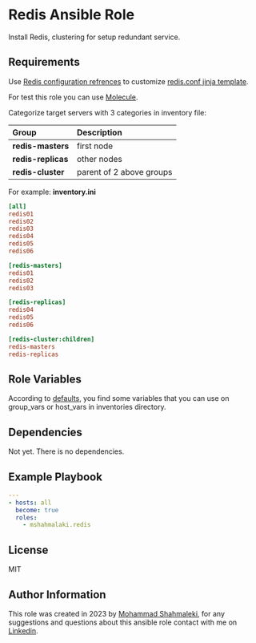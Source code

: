 Redis Ansible Role
=========

Install Redis, clustering for setup redundant service.

Requirements
------------

Use [Redis configuration refrences](https://redis.io/docs/management/config/) to customize [redis.conf jinja template](./templates/etc/redis/redis.conf.j2).

For test this role you can use [Molecule](https://ansible.readthedocs.io/projects/molecule/).

Categorize target servers with 3 categories in inventory file:

| Group | Description |
|:-------|:------------|
|**redis-masters**|first node|
|**redis-replicas**|other nodes|
|**redis-cluster**|parent of 2 above groups|

For example: **inventory.ini**

```ini
[all]
redis01
redis02
redis03
redis04
redis05
redis06

[redis-masters]
redis01
redis02
redis03

[redis-replicas]
redis04
redis05
redis06

[redis-cluster:children]
redis-masters
redis-replicas

```

Role Variables
--------------

According to [defaults](./defaults/main.yml), you find some variables that you can use on group_vars or host_vars in inventories directory.

Dependencies
------------

Not yet. There is no dependencies.

Example Playbook
----------------

```yaml
---
- hosts: all
  become: true
  roles:
    - mshahmalaki.redis

```

License
-------

MIT

Author Information
------------------

This role was created in 2023 by [Mohammad Shahmaleki](https://github.com/mshahmalaki), for any suggestions and questions about this ansible role contact with me on [Linkedin](https://www.linkedin.com/in/mohammad-shahmaleki/).
